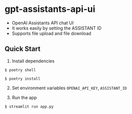 # gpt-assistants-api-ui


* OpenAI Assistants API chat UI
* It works easily by setting the ASSISTANT ID
* Supports file upload and file download

## Quick Start

1. Install dependencies

```
$ poetry shell
```

```
$ poetry install
```

2. Set environment variables `OPENAI_API_KEY`, `ASSISTANT_ID`


3. Run the app

```
$ streamlit run app.py
```
